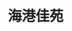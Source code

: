 ---
layout: article
id: 13
title: 海港佳苑
category: 经典案例
pic: /assets/anli/da4c721dbb65fca11ff46696dde4e95b.jpg
detail: 总占地面积130亩，总建筑面积高达30万平方米，绿化率40%。分两期开发，一期共建9栋楼，二期7栋高层。项目建筑风格设计现代简约的风格，规划99-140m2的经典三室、舒适三室及豪华四室，满足客户多类需要。社区规划人车分流，管家式智能物业管理模式，让每一位入住海港佳苑的业主，享受到望门贵族的稀尊礼遇和高端管家服务。
---